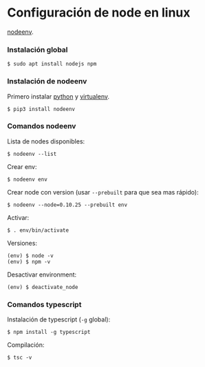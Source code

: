 # Configuración de node en linux

[nodeenv](https://github.com/ekalinin/nodeenv).

### Instalación global

```
$ sudo apt install nodejs npm
```

### Instalación de nodeenv

Primero instalar [python](https://github.com/sauljabin/linux-commands/tree/master/python) y [virtualenv](https://github.com/sauljabin/linux-commands/tree/master/python).

```
$ pip3 install nodeenv
```

### Comandos nodeenv

Lista de nodes disponibles:

```
$ nodeenv --list
```

Crear env:

```
$ nodeenv env
```

Crear node con version (usar `--prebuilt` para que sea mas rápido):

```
$ nodeenv --node=0.10.25 --prebuilt env
```

Activar:
```
$ . env/bin/activate
```

Versiones:

```
(env) $ node -v
(env) $ npm -v
```

Desactivar environment:

```
(env) $ deactivate_node
```

### Comandos typescript

Instalación de typescript (`-g` global):
```
$ npm install -g typescript
```

Compilación:
```
$ tsc -v
```
